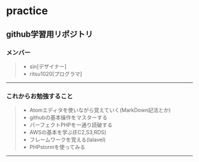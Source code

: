# practice
## github学習用リポジトリ

### メンバー

>- sin[デザイナー]
>- ritsu1020[プログラマ]

***

### これからお勉強すること

>- Atomエディタを使いながら覚えていく(MarkDown記法とか)
>- githubの基本操作をマスターする
>- パーフェクトPHPを一通り読破する
>- AWSの基本を学ぶ(EC2,S3,RDS)
>- フレームワークを覚える(lalavel)
>- PHPstormを使ってみる

***
